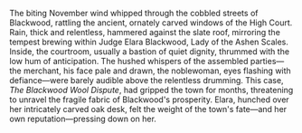 The biting November wind whipped through the cobbled streets of Blackwood, rattling the ancient, ornately carved windows of the High Court.  Rain, thick and relentless, hammered against the slate roof, mirroring the tempest brewing within Judge Elara Blackwood, Lady of the Ashen Scales.  Inside, the courtroom, usually a bastion of quiet dignity, thrummed with the low hum of anticipation.  The hushed whispers of the assembled parties—the merchant, his face pale and drawn, the noblewoman, eyes flashing with defiance—were barely audible above the relentless drumming.  This case, *The Blackwood Wool Dispute*, had gripped the town for months, threatening to unravel the fragile fabric of Blackwood's prosperity.  Elara, hunched over her intricately carved oak desk, felt the weight of the town's fate—and her own reputation—pressing down on her.
